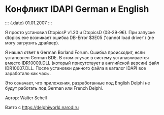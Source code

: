 Конфликт IDAPI German и English
===============================

::: {.date}
01.01.2007
:::

Я просто установил DtopicsP v1.20 и DtopicsD (03-29-96). При запуске
dtopics.exe возникает ошибка DB-Error \$3E05 (\'cannot load driver\')
(не могу загрузить драйвер).

Я нашел ответ в German Borland Forum. Ошибка происходит, если установлен
German BDE. В этом случае в систему устанавливается вместо IDR10009.DLL
(который присутствует в английской версии) файл IDR10007.DLL. После
установки данного файла в каталог IDAPI все заработало как часы.

Это означает, что приложения, разработанные под English Delphi не будут
работать под German или French Delphi.

Автор: Walter Schell

Взято с <https://delphiworld.narod.ru>
